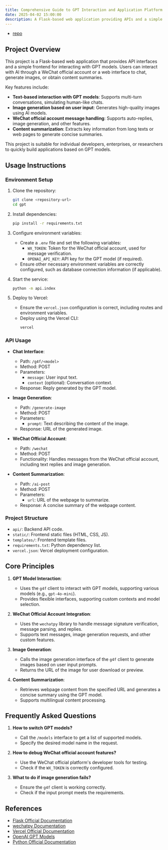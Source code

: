 ```yaml
---
title: Comprehensive Guide to GPT Interaction and Application Platform
date: 2025-04-02 15:00:00
description: A Flask-based web application providing APIs and a simple frontend for interacting with GPT models, including features like chat, image generation, and content summarization.
---
```


- [repo](https://github.com/ryanuo/gpt)

## Project Overview

This project is a Flask-based web application that provides API interfaces and a simple frontend for interacting with GPT models. Users can interact with AI through a WeChat official account or a web interface to chat, generate images, or obtain content summaries.

Key features include:

- **Text-based interaction with GPT models**: Supports multi-turn conversations, simulating human-like chats.
- **Image generation based on user input**: Generates high-quality images using AI models.
- **WeChat official account message handling**: Supports auto-replies, image generation, and other features.
- **Content summarization**: Extracts key information from long texts or web pages to generate concise summaries.

This project is suitable for individual developers, enterprises, or researchers to quickly build applications based on GPT models.

## Usage Instructions

### Environment Setup

1. Clone the repository:

   ```bash
   git clone <repository-url>
   cd gpt
   ```

2. Install dependencies:

   ```bash
   pip install -r requirements.txt
   ```

3. Configure environment variables:

   - Create a `.env` file and set the following variables:
     - `WX_TOKEN`: Token for the WeChat official account, used for message verification.
     - `OPENAI_API_KEY`: API key for the GPT model (if required).
   - Ensure other necessary environment variables are correctly configured, such as database connection information (if applicable).

4. Start the service:

   ```bash
   python -m api.index
   ```

5. Deploy to Vercel:
   - Ensure the `vercel.json` configuration is correct, including routes and environment variables.
   - Deploy using the Vercel CLI:
     ```bash
     vercel
     ```

### API Usage

- **Chat Interface**:

  - Path: `/g4f/<model>`
  - Method: POST
  - Parameters:
    - `message`: User input text.
    - `context` (optional): Conversation context.
  - Response: Reply generated by the GPT model.

- **Image Generation**:

  - Path: `/generate-image`
  - Method: POST
  - Parameters:
    - `prompt`: Text describing the content of the image.
  - Response: URL of the generated image.

- **WeChat Official Account**:

  - Path: `/wechat`
  - Method: POST
  - Functionality: Handles messages from the WeChat official account, including text replies and image generation.

- **Content Summarization**:
  - Path: `/ai-post`
  - Method: POST
  - Parameters:
    - `url`: URL of the webpage to summarize.
  - Response: A concise summary of the webpage content.

### Project Structure

- `api/`: Backend API code.
- `static/`: Frontend static files (HTML, CSS, JS).
- `templates/`: Frontend template files.
- `requirements.txt`: Python dependency list.
- `vercel.json`: Vercel deployment configuration.

## Core Principles

1. **GPT Model Interaction**:

   - Uses the `g4f` client to interact with GPT models, supporting various models (e.g., `gpt-4o-mini`).
   - Provides flexible interfaces, supporting custom contexts and model selection.

2. **WeChat Official Account Integration**:

   - Uses the `wechatpy` library to handle message signature verification, message parsing, and replies.
   - Supports text messages, image generation requests, and other custom features.

3. **Image Generation**:

   - Calls the image generation interface of the `g4f` client to generate images based on user input prompts.
   - Returns the URL of the image for user download or preview.

4. **Content Summarization**:
   - Retrieves webpage content from the specified URL and generates a concise summary using the GPT model.
   - Supports multilingual content processing.

## Frequently Asked Questions

1. **How to switch GPT models?**

   - Call the `/models` interface to get a list of supported models.
   - Specify the desired model name in the request.

2. **How to debug WeChat official account features?**

   - Use the WeChat official platform's developer tools for testing.
   - Check if the `WX_TOKEN` is correctly configured.

3. **What to do if image generation fails?**
   - Ensure the `g4f` client is working correctly.
   - Check if the input prompt meets the requirements.

## References

- [Flask Official Documentation](https://flask.palletsprojects.com/)
- [wechatpy Documentation](https://wechatpy.readthedocs.io/)
- [Vercel Official Documentation](https://vercel.com/docs)
- [OpenAI GPT Models](https://github.com/xtekky/gpt4free)
- [Python Official Documentation](https://docs.python.org/)
